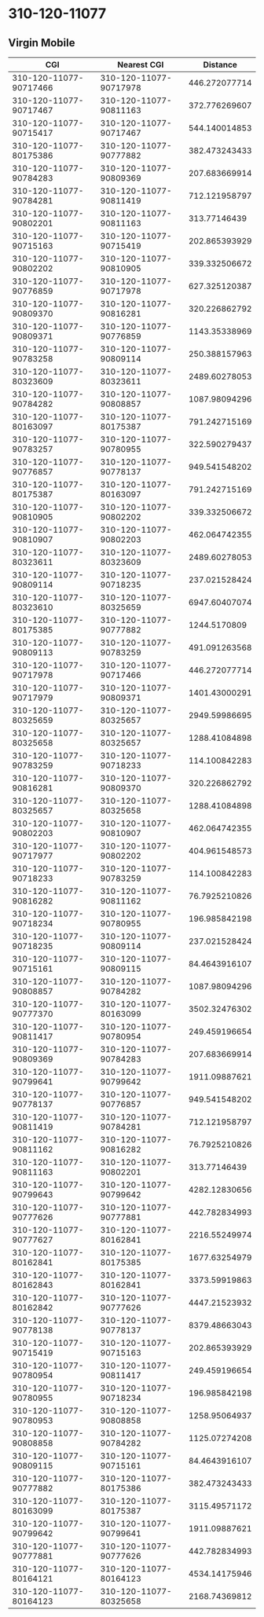 # 310-120-11077
## Virgin Mobile


| CGI | Nearest CGI | Distance |
|-----|-------------|----------|
| 310-120-11077-90717466 | 310-120-11077-90717978 | 446.272077714 |
| 310-120-11077-90717467 | 310-120-11077-90811163 | 372.776269607 |
| 310-120-11077-90715417 | 310-120-11077-90717467 | 544.140014853 |
| 310-120-11077-80175386 | 310-120-11077-90777882 | 382.473243433 |
| 310-120-11077-90784283 | 310-120-11077-90809369 | 207.683669914 |
| 310-120-11077-90784281 | 310-120-11077-90811419 | 712.121958797 |
| 310-120-11077-90802201 | 310-120-11077-90811163 | 313.77146439 |
| 310-120-11077-90715163 | 310-120-11077-90715419 | 202.865393929 |
| 310-120-11077-90802202 | 310-120-11077-90810905 | 339.332506672 |
| 310-120-11077-90776859 | 310-120-11077-90717978 | 627.325120387 |
| 310-120-11077-90809370 | 310-120-11077-90816281 | 320.226862792 |
| 310-120-11077-90809371 | 310-120-11077-90776859 | 1143.35338969 |
| 310-120-11077-90783258 | 310-120-11077-90809114 | 250.388157963 |
| 310-120-11077-80323609 | 310-120-11077-80323611 | 2489.60278053 |
| 310-120-11077-90784282 | 310-120-11077-90808857 | 1087.98094296 |
| 310-120-11077-80163097 | 310-120-11077-80175387 | 791.242715169 |
| 310-120-11077-90783257 | 310-120-11077-90780955 | 322.590279437 |
| 310-120-11077-90776857 | 310-120-11077-90778137 | 949.541548202 |
| 310-120-11077-80175387 | 310-120-11077-80163097 | 791.242715169 |
| 310-120-11077-90810905 | 310-120-11077-90802202 | 339.332506672 |
| 310-120-11077-90810907 | 310-120-11077-90802203 | 462.064742355 |
| 310-120-11077-80323611 | 310-120-11077-80323609 | 2489.60278053 |
| 310-120-11077-90809114 | 310-120-11077-90718235 | 237.021528424 |
| 310-120-11077-80323610 | 310-120-11077-80325659 | 6947.60407074 |
| 310-120-11077-80175385 | 310-120-11077-90777882 | 1244.5170809 |
| 310-120-11077-90809113 | 310-120-11077-90783259 | 491.091263568 |
| 310-120-11077-90717978 | 310-120-11077-90717466 | 446.272077714 |
| 310-120-11077-90717979 | 310-120-11077-90809371 | 1401.43000291 |
| 310-120-11077-80325659 | 310-120-11077-80325657 | 2949.59986695 |
| 310-120-11077-80325658 | 310-120-11077-80325657 | 1288.41084898 |
| 310-120-11077-90783259 | 310-120-11077-90718233 | 114.100842283 |
| 310-120-11077-90816281 | 310-120-11077-90809370 | 320.226862792 |
| 310-120-11077-80325657 | 310-120-11077-80325658 | 1288.41084898 |
| 310-120-11077-90802203 | 310-120-11077-90810907 | 462.064742355 |
| 310-120-11077-90717977 | 310-120-11077-90802202 | 404.961548573 |
| 310-120-11077-90718233 | 310-120-11077-90783259 | 114.100842283 |
| 310-120-11077-90816282 | 310-120-11077-90811162 | 76.7925210826 |
| 310-120-11077-90718234 | 310-120-11077-90780955 | 196.985842198 |
| 310-120-11077-90718235 | 310-120-11077-90809114 | 237.021528424 |
| 310-120-11077-90715161 | 310-120-11077-90809115 | 84.4643916107 |
| 310-120-11077-90808857 | 310-120-11077-90784282 | 1087.98094296 |
| 310-120-11077-90777370 | 310-120-11077-80163099 | 3502.32476302 |
| 310-120-11077-90811417 | 310-120-11077-90780954 | 249.459196654 |
| 310-120-11077-90809369 | 310-120-11077-90784283 | 207.683669914 |
| 310-120-11077-90799641 | 310-120-11077-90799642 | 1911.09887621 |
| 310-120-11077-90778137 | 310-120-11077-90776857 | 949.541548202 |
| 310-120-11077-90811419 | 310-120-11077-90784281 | 712.121958797 |
| 310-120-11077-90811162 | 310-120-11077-90816282 | 76.7925210826 |
| 310-120-11077-90811163 | 310-120-11077-90802201 | 313.77146439 |
| 310-120-11077-90799643 | 310-120-11077-90799642 | 4282.12830656 |
| 310-120-11077-90777626 | 310-120-11077-90777881 | 442.782834993 |
| 310-120-11077-90777627 | 310-120-11077-80162841 | 2216.55249974 |
| 310-120-11077-80162841 | 310-120-11077-80175385 | 1677.63254979 |
| 310-120-11077-80162843 | 310-120-11077-80162841 | 3373.59919863 |
| 310-120-11077-80162842 | 310-120-11077-90777626 | 4447.21523932 |
| 310-120-11077-90778138 | 310-120-11077-90778137 | 8379.48663043 |
| 310-120-11077-90715419 | 310-120-11077-90715163 | 202.865393929 |
| 310-120-11077-90780954 | 310-120-11077-90811417 | 249.459196654 |
| 310-120-11077-90780955 | 310-120-11077-90718234 | 196.985842198 |
| 310-120-11077-90780953 | 310-120-11077-90808858 | 1258.95064937 |
| 310-120-11077-90808858 | 310-120-11077-90784282 | 1125.07274208 |
| 310-120-11077-90809115 | 310-120-11077-90715161 | 84.4643916107 |
| 310-120-11077-90777882 | 310-120-11077-80175386 | 382.473243433 |
| 310-120-11077-80163099 | 310-120-11077-80175387 | 3115.49571172 |
| 310-120-11077-90799642 | 310-120-11077-90799641 | 1911.09887621 |
| 310-120-11077-90777881 | 310-120-11077-90777626 | 442.782834993 |
| 310-120-11077-80164121 | 310-120-11077-80164123 | 4534.14175946 |
| 310-120-11077-80164123 | 310-120-11077-80325658 | 2168.74369812 |
